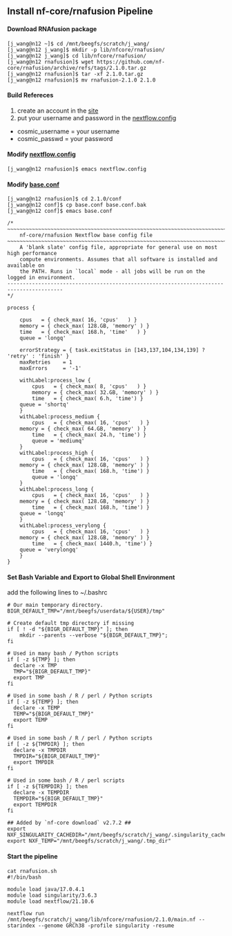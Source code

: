 ## Install nf-core/rnafusion Pipeline

#### Download RNAfusion package

```
[j_wang@n12 ~]$ cd /mnt/beegfs/scratch/j_wang/
[j_wang@n12 j_wang]$ mkdir -p lib/nfcore/rnafusion/
[j_wang@n12 j_wang]$ cd lib/nfcore/rnafusion/
[j_wang@n12 rnafusion]$ wget https://github.com/nf-core/rnafusion/archive/refs/tags/2.1.0.tar.gz
[j_wang@n12 rnafusion]$ tar -xf 2.1.0.tar.gz
[j_wang@n12 rnafusion]$ mv rnafusion-2.1.0 2.1.0
```


#### Build Refereces 
1. create an account in the [site](https://cancer.sanger.ac.uk/cosmic)
2. put your username and password in the [nextflow.config](https://github.com/jinxin-wang/INSERM_U981_Pipelines/blob/main/RNAfusion/nextflow.config)
 - cosmic_username = your username
 - cosmic_passwd   = your password

#### Modify [nextflow.config](https://github.com/jinxin-wang/INSERM_U981_Pipelines/blob/main/RNAfusion/nextflow.config)

```
[j_wang@n12 rnafusion]$ emacs nextflow.config

```

#### Modify [base.conf](https://github.com/jinxin-wang/INSERM_U981_Pipelines/blob/main/RNAfusion/base.config)

```
[j_wang@n12 rnafusion]$ cd 2.1.0/conf
[j_wang@n12 conf]$ cp base.conf base.conf.bak
[j_wang@n12 conf]$ emacs base.conf

/*
~~~~~~~~~~~~~~~~~~~~~~~~~~~~~~~~~~~~~~~~~~~~~~~~~~~~~~~~~~~~~~~~~~~~~~~~~~~~~~~~~~~~~~~~
    nf-core/rnafusion Nextflow base config file
~~~~~~~~~~~~~~~~~~~~~~~~~~~~~~~~~~~~~~~~~~~~~~~~~~~~~~~~~~~~~~~~~~~~~~~~~~~~~~~~~~~~~~~~
    A 'blank slate' config file, appropriate for general use on most high performance
    compute environments. Assumes that all software is installed and available on
    the PATH. Runs in `local` mode - all jobs will be run on the logged in environment.
----------------------------------------------------------------------------------------
*/

process {

    cpus   = { check_max( 16, 'cpus'   ) }
    memory = { check_max( 128.GB, 'memory' ) }
    time   = { check_max( 168.h, 'time'   ) }
    queue = 'longq'

    errorStrategy = { task.exitStatus in [143,137,104,134,139] ? 'retry' : 'finish' }
    maxRetries    = 1
    maxErrors     = '-1'

    withLabel:process_low {
        cpus   = { check_max( 8, 'cpus'   ) }
    	memory = { check_max( 32.GB, 'memory' ) }
        time   = { check_max( 6.h, 'time') }
	queue = 'shortq'
    }
    withLabel:process_medium {
        cpus   = { check_max( 16, 'cpus'   ) }
	memory = { check_max( 64.GB, 'memory' ) }
        time   = { check_max( 24.h, 'time') }
        queue = 'mediumq'	
    }
    withLabel:process_high {
        cpus   = { check_max( 16, 'cpus'   ) }
	memory = { check_max( 128.GB, 'memory' ) }
        time   = { check_max( 168.h, 'time') }
        queue = 'longq'	
    }
    withLabel:process_long {
        cpus   = { check_max( 16, 'cpus'   ) }
	memory = { check_max( 128.GB, 'memory' ) }
        time   = { check_max( 168.h, 'time') }
	queue = 'longq'
    }
    withLabel:process_verylong {
        cpus   = { check_max( 16, 'cpus'   ) }
	memory = { check_max( 128.GB, 'memory' ) }
        time   = { check_max( 1440.h, 'time') }
	queue = 'verylongq'
    }
}

```

#### Set Bash Variable and Export to Global Shell Environment

add the following lines to ~/.bashrc
```
# Our main temporary directory.
BIGR_DEFAULT_TMP="/mnt/beegfs/userdata/${USER}/tmp"

# Create default tmp directory if missing
if [ ! -d "${BIGR_DEFAULT_TMP}" ]; then
    mkdir --parents --verbose "${BIGR_DEFAULT_TMP}";
fi

# Used in many bash / Python scripts
if [ -z ${TMP} ]; then
  declare -x TMP
  TMP="${BIGR_DEFAULT_TMP}"
  export TMP
fi

# Used in some bash / R / perl / Python scripts
if [ -z ${TEMP} ]; then
  declare -x TEMP
  TEMP="${BIGR_DEFAULT_TMP}"
  export TEMP
fi

# Used in some bash / R / perl / Python scripts
if [ -z ${TMPDIR} ]; then
  declare -x TMPDIR
  TMPDIR="${BIGR_DEFAULT_TMP}"
  export TMPDIR
fi

# Used in some bash / R / perl scripts
if [ -z ${TEMPDIR} ]; then
  declare -x TEMPDIR
  TEMPDIR="${BIGR_DEFAULT_TMP}"
  export TEMPDIR
fi

## Added by `nf-core download` v2.7.2 ##
export NXF_SINGULARITY_CACHEDIR="/mnt/beegfs/scratch/j_wang/.singularity_cache"
export NXF_TEMP="/mnt/beegfs/scratch/j_wang/.tmp_dir"
```

#### Start the pipeline 
```
cat rnafusion.sh
#!/bin/bash

module load java/17.0.4.1
module load singularity/3.6.3
module load nextflow/21.10.6

nextflow run /mnt/beegfs/scratch/j_wang/lib/nfcore/rnafusion/2.1.0/main.nf --starindex --genome GRCh38 -profile singularity -resume
```
